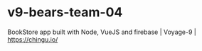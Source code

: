 # v9-bears-team-04
BookStore app built with Node, VueJS and firebase | Voyage-9 | https://chingu.io/
